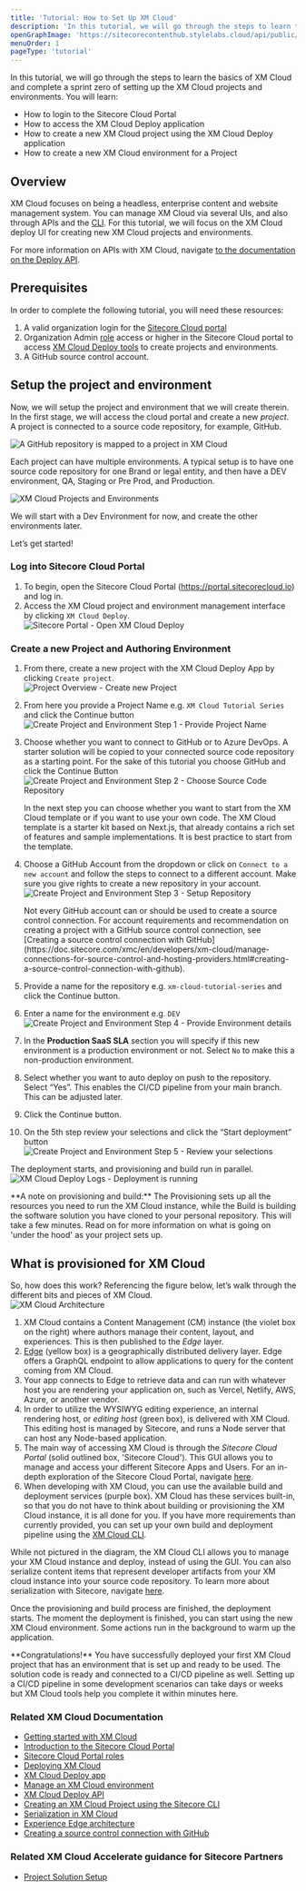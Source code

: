```yaml
---
title: 'Tutorial: How to Set Up XM Cloud'
description: 'In this tutorial, we will go through the steps to learn the basics of XM Cloud and complete a sprint zero of setting up the XM Cloud projects and environments.'
openGraphImage: 'https://sitecorecontenthub.stylelabs.cloud/api/public/content/21dabc30da2c475a8549640a04885a46?v=18b721db'
menuOrder: 1
pageType: 'tutorial'
---
```


<Introduction title="What You are Going to Learn">
In this tutorial, we will go through the steps to learn the basics of XM Cloud and complete a sprint zero of setting up the XM Cloud projects and environments. You will learn:

- How to login to the Sitecore Cloud Portal
- How to access the XM Cloud Deploy application
- How to create a new XM Cloud project using the XM Cloud Deploy application
- How to create a new XM Cloud environment for a Project

</Introduction>

## Overview

XM Cloud focuses on being a headless, enterprise content and website management system. You can manage XM Cloud via several UIs, and also through APIs and the [CLI](https://doc.sitecore.com/xmc/en/developers/xm-cloud/the-cli-cloud-command.html). For this tutorial, we will focus on the XM Cloud deploy UI for creating new XM Cloud projects and environments.

For more information on APIs with XM Cloud, navigate [to the documentation on the Deploy API](https://doc.sitecore.com/xmc/en/developers/xm-cloud/xm-cloud-deploy-api.html).

## Prerequisites

In order to complete the following tutorial, you will need these resources:

1. A valid organization login for the [Sitecore Cloud portal](https://portal.sitecorecloud.io)
1. Organization Admin [role](https://doc.sitecore.com/portal/en/developers/sitecore-cloud-portal/roles.html) access or higher in the Sitecore Cloud portal to access [XM Cloud Deploy tools](https://doc.sitecore.com/xmc/en/developers/xm-cloud/deploying-xm-cloud.html) to create projects and environments.
1. A GitHub source control account.

## Setup the project and environment

Now, we will setup the project and environment that we will create therein. In the first stage, we will access the cloud portal and create a new _project_. A project is connected to a source code repository, for example, GitHub.

<Image title="A GitHub repository is mapped to a project in XM Cloud" src="https://sitecorecontenthub.stylelabs.cloud/api/public/content/142a8648763a42eda1a210b1488cfda5?v=859d5477" maxW="xl" />

Each project can have multiple environments. A typical setup is to have one source code repository for one Brand or legal entity, and then have a DEV environment, QA, Staging or Pre Prod, and Production.

<Image title="XM Cloud Projects and Environments" src="https://sitecorecontenthub.stylelabs.cloud/api/public/content/9deae49bb7f5428285baf2ea374fe1ec?v=40ffa388" maxW="xl" />

We will start with a Dev Environment for now, and create the other environments later.

Let’s get started!

### Log into Sitecore Cloud Portal

1. To begin, open the Sitecore Cloud Portal (https://portal.sitecorecloud.io) and log in.
2. Access the XM Cloud project and environment management interface by clicking `XM Cloud Deploy`.  
   <Image title="Sitecore Portal - Open XM Cloud Deploy" src="https://sitecorecontenthub.stylelabs.cloud/api/public/content/21dabc30da2c475a8549640a04885a46?v=18b721db" maxW="xl" />

### Create a new Project and Authoring Environment

1. From there, create a new project with the XM Cloud Deploy App by clicking `Create project`.  
   <Image title="Project Overview - Create new Project" src="https://sitecorecontenthub.stylelabs.cloud/api/public/content/817fa236e3434742817279da7329eca6?v=d1261f63" maxW="xl" />
1. From here you provide a Project Name e.g. `XM Cloud Tutorial Series` and click the Continue button
   <Image title="Create Project and Environment Step 1 - Provide Project Name" src="https://sitecorecontenthub.stylelabs.cloud/api/public/content/57cf82679be64a498b9d43659c26e900?v=0bb6544a" maxW="xl" />
1. Choose whether you want to connect to GitHub or to Azure DevOps. A starter solution will be copied to your connected source code repository as a starting point. For the sake of this tutorial you choose GitHub and click the Continue Button  
   <Image title="Create Project and Environment Step 2 - Choose Source Code Repository" src="https://sitecorecontenthub.stylelabs.cloud/api/public/content/246d3a6f48d54765be0427179c3e9fd1?v=9240ac99" maxW="xl" />

   <Alert status="info">
   <AlertIcon />
      In the next step you can choose whether you want to start from the XM Cloud template or if you want to use your own code. The XM Cloud template is a starter kit based on Next.js, that already contains a rich set of features and sample implementations. It is best practice to start from the template.
   </Alert>

1. Choose a GitHub Account from the dropdown or click on `Connect to a new account` and follow the steps to connect to a different account. Make sure you give rights to create a new repository in your account.
   ![Create Project and Environment Step 3 - Setup Repository](https://sitecorecontenthub.stylelabs.cloud/api/public/content/58034dfd6c90407f89659e3835d609d9?v=7fc739e7)

   <Alert status="info">
      <AlertIcon />
      Not every GitHub account can or should be used to create a source control connection. For account requirements and recommendation on creating a project with a GitHub source control connection, see [Creating a source control connection with GitHub](https://doc.sitecore.com/xmc/en/developers/xm-cloud/manage-connections-for-source-control-and-hosting-providers.html#creating-a-source-control-connection-with-github).

   </Alert>

1. Provide a name for the repository e.g. `xm-cloud-tutorial-series` and click the Continue button.
1. Enter a name for the environment e.g. `DEV`  
   <Image title="Create Project and Environment Step 4 - Provide Environment details" src="https://sitecorecontenthub.stylelabs.cloud/api/public/content/c891806b1758495c8af79c44088f07e3?v=c7f37143" maxW="xl" />
1. In the **Production SaaS SLA** section you will specify if this new environment is a production environment or not. Select `No` to make this a non-production environment.
1. Select whether you want to auto deploy on push to the repository. Select “Yes”. This enables the CI/CD pipeline from your main branch. This can be adjusted later.
1. Click the Continue button.
1. On the 5th step review your selections and click the “Start deployment” button
   <Image title="Create Project and Environment Step 5 - Review your selections" src="https://sitecorecontenthub.stylelabs.cloud/api/public/content/d5cda1bf224c4f99b508fe612e527590?v=6c0f0076" maxW="xl" />

The deployment starts, and provisioning and build run in parallel.  
 <Image title="XM Cloud Deploy Logs - Deployment is running" src="https://sitecorecontenthub.stylelabs.cloud/api/public/content/72df30b6fd564d90b97ed08988d608b1?v=c2841f9b" maxW="xl" />

<Alert status="info">
  <AlertIcon />
    **A note on provisioning and build:**  
    The Provisioning sets up all the resources you need to run the XM Cloud instance, while the Build is building the software solution you have cloned to your personal repository. This will take a few minutes. Read on for more information on what is going on 'under the hood' as your project sets up.
</Alert>

## What is provisioned for XM Cloud

So, how does this work? Referencing the figure below, let’s walk through the different bits and pieces of XM Cloud.  
<Image title="XM Cloud Architecture" src="https://sitecorecontenthub.stylelabs.cloud/api/public/content/21cbe922e28b4896b1692be7c85ae6c4?v=4aad3836" maxW="full" disableModal />

1. XM Cloud contains a Content Management (CM) instance (the violet box on the right) where authors manage their content, layout, and experiences. This is then published to the _Edge_ layer.
1. [Edge](https://doc.sitecore.com/xmc/en/developers/xm-cloud/sitecore-experience-edge-for-xm.html) (yellow box) is a geographically distributed delivery layer. Edge offers a GraphQL endpoint to allow applications to query for the content coming from XM Cloud.
1. Your app connects to Edge to retrieve data and can run with whatever host you are rendering your application on, such as Vercel, Netlify, AWS, Azure, or another vendor.
1. In order to utilize the WYSIWYG editing experience, an internal rendering host, or _editing host_ (green box), is delivered with XM Cloud. This editing host is managed by Sitecore, and runs a Node server that can host any Node-based application.
1. The main way of accessing XM Cloud is through the _Sitecore Cloud Portal_ (solid outlined box, 'Sitecore Cloud'). This GUI allows you to manage and access your different Sitecore Apps and Users. For an in-depth exploration of the Sitecore Cloud Portal, navigate [here](https://doc.sitecore.com/portal/en/developers/sitecore-cloud-portal/introduction-to-the-sitecore-cloud-portal.html).
1. When developing with XM Cloud, you can use the available build and deployment services (purple box). XM Cloud has these services built-in, so that you do not have to think about building or provisioning the XM Cloud instance, it is all done for you. If you have more requirements than currently provided, you can set up your own build and deployment pipeline using the [XM Cloud CLI](https://doc.sitecore.com/xmc/en/developers/xm-cloud/walkthrough--creating-an-xm-cloud-project-using-the-sitecore-cli.html).

While not pictured in the diagram, the XM Cloud CLI allows you to manage your XM Cloud instance and deploy, instead of using the GUI. You can also serialize content items that represent developer artifacts from your XM cloud instance into your source code repository. To learn more about serialization with Sitecore, navigate [here](https://doc.sitecore.com/xmc/en/developers/xm-cloud/serialization-in-sitecore.html).

Once the provisioning and build process are finished, the deployment starts. The moment the deployment is finished, you can start using the new XM Cloud environment. Some actions run in the background to warm up the application.

<Alert status="success">
   <AlertIcon />
   **Congratulations!** You have successfully deployed your first XM Cloud project that has an environment that is set up and ready to be used. The solution code is ready and connected to a CI/CD pipeline as well. Setting up a CI/CD pipeline in some development scenarios can take days or weeks but XM Cloud tools help you complete it within minutes here.
</Alert>

### Related XM Cloud Documentation

- [Getting started with XM Cloud](https://doc.sitecore.com/xmc/en/developers/xm-cloud/getting-started-with-xm-cloud.html)
- [Introduction to the Sitecore Cloud Portal](https://doc.sitecore.com/portal/en/developers/sitecore-cloud-portal/introduction-to-the-sitecore-cloud-portal.html)
- [Sitecore Cloud Portal roles](https://doc.sitecore.com/portal/en/developers/sitecore-cloud-portal/roles.html)
- [Deploying XM Cloud](https://doc.sitecore.com/xmc/en/developers/xm-cloud/deploying-xm-cloud.html)
- [XM Cloud Deploy app](https://doc.sitecore.com/xmc/en/developers/xm-cloud/xm-cloud-deploy-app.html)
- [Manage an XM Cloud environment](https://doc.sitecore.com/xmc/en/developers/xm-cloud/manage-an-environment.html)
- [XM Cloud Deploy API](https://doc.sitecore.com/xmc/en/developers/xm-cloud/xm-cloud-deploy-api.html)
- [Creating an XM Cloud Project using the Sitecore CLI](https://doc.sitecore.com/xmc/en/developers/xm-cloud/walkthrough--creating-an-xm-cloud-project-using-the-sitecore-cli.html)
- [Serialization in XM Cloud](https://doc.sitecore.com/xmc/en/developers/xm-cloud/serialization-in-sitecore.html)
- [Experience Edge architecture](https://doc.sitecore.com/xmc/en/developers/xm-cloud/the-architecture-of-sitecore-experience-edge-for-xm.html)
- [Creating a source control connection with GitHub](https://doc.sitecore.com/xmc/en/developers/xm-cloud/manage-connections-for-source-control-and-hosting-providers.html#creating-a-source-control-connection-with-github)

### Related XM Cloud Accelerate guidance for Sitecore Partners

- [Project Solution Setup](/learn/accelerate/xm-cloud/pre-development/sprint-zero/project-solution-setup)
